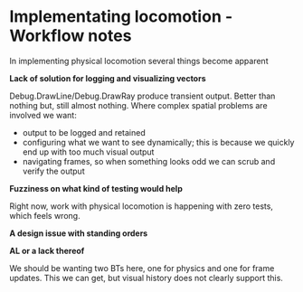 # Implementating locomotion - Workflow notes

In implementing physical locomotion several things become apparent

**Lack of solution for logging and visualizing vectors**

Debug.DrawLine/Debug.DrawRay produce transient output. Better than nothing but, still almost nothing. Where complex spatial problems are involved we want:
- output to be logged and retained
- configuring what we want to see dynamically; this is because we quickly end up with too much visual output
- navigating frames, so when something looks odd we can scrub and verify the output

**Fuzziness on what kind of testing would help**

Right now, work with physical locomotion is happening with zero tests, which feels wrong.

**A design issue with standing orders**

**AL or a lack thereof**

We should be wanting two BTs here, one for physics and one for frame updates. This we can get, but visual history does not clearly support this.

